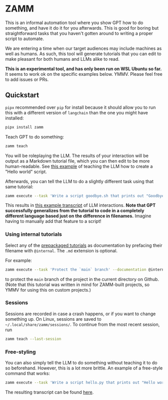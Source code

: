 # ZAMM

This is an informal automation tool where you show GPT how to do something, and have it do it for you afterwards. This is good for boring but straightforward tasks that you haven't gotten around to writing a proper script to automate.

We are entering a time when our target audiences may include machines as well as humans. As such, this tool will generate tutorials that you can edit to make pleasant for both humans and LLMs alike to read.

**This is an experimental tool, and has only been run on WSL Ubuntu so far.** It seems to work ok on the specific examples below. YMMV. Please feel free to add issues or PRs.

## Quickstart

`pipx` recommended over `pip` for install because it should allow you to run this with a different version of `langchain` than the one you might have installed:

```bash
pipx install zamm
```

Teach GPT to do something:

```bash
zamm teach
```

You will be roleplaying the LLM. The results of your interaction will be output as a Markdown tutorial file, which you can then edit to be more human-readable. See [this example](zamm/resources/tutorials/hello.md) of teaching the LLM how to create a "Hello world" script.

Afterwards, you can tell the LLM to do a slightly different task using that same tutorial:

```bash
zamm execute --task 'Write a script goodbye.sh that prints out "Goodbye world". Execute it.' --documentation zamm/resources/tutorials/hello.md
```

This results in [this example transcript](demos/hello-transcript.md) of LLM interactions. **Note that GPT successfully generalizes from the tutorial to code in a completely different language based just on the difference in filenames.** Imagine having to manually add that feature to a script!

### Using internal tutorials

Select any of the [prepackaged tutorials](zamm/resources/tutorials/) as documentation by prefacing their filename with `@internal`. The `.md` extension is optional.

For example:

```bash
zamm execute --task 'Protect the `main` branch' --documentation @internal/branch-protection
```

to protect the `main` branch of the project in the current directory on Github. (Note that this tutorial was written in mind for ZAMM-built projects, so YMMV for using this on custom projects.)

### Sessions

Sessions are recorded in case a crash happens, or if you want to change something up. On Linux, sessions are saved to `~/.local/share/zamm/sessions/`. To continue from the most recent session, run

```bash
zamm teach --last-session
```

### Free-styling

You can also simply tell the LLM to do something without teaching it to do so beforehand. However, this is a lot more brittle. An example of a free-style command that works:

```bash
zamm execute --task 'Write a script hello.py that prints out "Hello world". Execute it.'
```

The resulting transcript can be found [here](demos/freestyle-hello-transcript.md).
